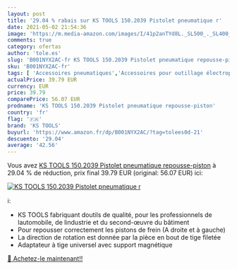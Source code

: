 ```yaml
---
layout: post
title: '29.04 % rabais sur KS TOOLS 150.2039 Pistolet pneumatique r'
date: 2021-05-02 21:54:36
image: 'https://m.media-amazon.com/images/I/41p2anTYd8L._SL500_._SL400_.jpg'
comments: true
category: ofertas
author: 'tole.es'
slug: 'B001NYX2AC-fr KS TOOLS 150.2039 Pistolet pneumatique repousse-piston'
sku: 'B001NYX2AC-fr'
tags: [ 'Accessoires pneumatiques','Accessoires pour outillage électroportatif','Bricolage','Outillage à main et électroportatif','Pistolets de soufflage pneumatique','ks tools', ]
actualPrice: 39.79 EUR
currency: EUR
price: 39.79
comparePrice: 56.07 EUR
prodname: 'KS TOOLS 150.2039 Pistolet pneumatique repousse-piston'
country: 'fr'
flag: '🇫🇷'
brand: 'KS TOOLS'
buyurl: 'https://www.amazon.fr/dp/B001NYX2AC/?tag=tolees0d-21'
descuento: '29.04'
average: '42.56'
---
```


Vous avez [KS TOOLS 150.2039 Pistolet pneumatique repousse-piston](https://www.amazon.fr/dp/B001NYX2AC/?tag=tolees0d-21)  à  29.04 % de réduction, prix final  39.79 EUR (original: 56.07 EUR) ici:

[![KS TOOLS 150.2039 Pistolet pneumatique r](https://m.media-amazon.com/images/I/41p2anTYd8L._SL500_._SL400_.jpg)](https://www.amazon.fr/dp/B001NYX2AC/?tag=tolees0d-21)

ℹ️:

- KS TOOLS fabriquant doutils de qualité, pour les professionnels de lautomobile, de lindustrie et du second-œuvre du bâtiment
- Pour repousser correctement les pistons de frein (A droite et à gauche)
- La direction de rotation est donnée par la pièce en bout de tige filetée
- Adaptateur à tige universel avec support magnétique

[🛒 Achetez-le maintenant!!](https://www.amazon.fr/dp/B001NYX2AC/?tag=tolees0d-21)
